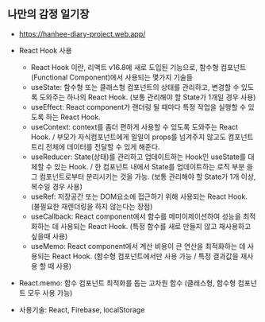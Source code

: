 ## 나만의 감정 일기장

- https://hanhee-diary-project.web.app/

- React Hook 사용
  -   React Hook 이란, 리액트 v16.8에 새로 도입된 기능으로, 함수형 컴포넌트(Functional Component)에서 사용되는 몇가지 기술들
  -   useState: 함수형 또는 클래스형 컴포넌트의 상태를 관리하고, 변경할 수 있도록 도와주는 하나의 React Hook. (보통 관리해야 할 State가 1개일 경우 사용)
  -   useEffect: React component가 랜더링 될 때마다 특정 작업을 실행할 수 있도록 하는 React Hook.
  -   useContext: context를 좀더 편하게 사용할 수 있도록 도와주는 React Hook. / 부모가 자식컴포넌트에게 일일이 props를 넘겨주지 않고도 컴포넌트 트리 전체에 데이터를 전달할 수 있게 해준다.
  -   useReducer: State(상태)를 관리하고 업데이트하는 Hook인 useState를 대체할 수 있는 Hook. / 한 컴포넌트 내에서 State를 업데이트하는 로직 부분 을그 컴포넌트로부터 분리시키는 것을 가능. (보통 관리해야 할 State가 1개 이상, 복수일 경우 사용)
  -   useRef: 저장공간 또는 DOM요소에 접근하기 위해 사용되는 React Hook. (불필요한 재렌더링을 하지 않는다는 장점)
  -   useCallback: React component에서 함수를 메미이제이션하여 성능을 최적화하는 데 사용되는 React Hook. (특정 함수를 새로 만들지 않고 재사용하고 싶을때 사용)
  -   useMemo: React component에서 계산 비용이 큰 연산을 최적화하는 데 사용되는 React Hook. (함수형 컴포넌트에서만 사용 가능 / 특정 결과값을 재사용 할 때 사용)
- React.memo: 함수 컴포넌트 최적화를 돕는 고차원 함수 (클래스형, 함수형 컴포넌트 모두 사용 가능)
- 사용기술: React, Firebase, localStorage
